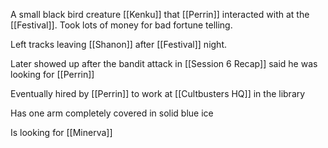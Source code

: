 A small black bird creature [[Kenku]] that [[Perrin]] interacted with at the [[Festival]]. Took lots of money for bad fortune telling.

Left tracks leaving [[Shanon]] after [[Festival]] night.

Later showed up after the bandit attack in [[Session 6 Recap]] said he was looking for [[Perrin]]

Eventually hired by [[Perrin]] to work at [[Cultbusters HQ]] in the library 

Has one arm completely covered in solid blue ice

Is looking for [[Minerva]] 